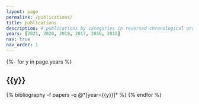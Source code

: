 ```yaml
---
layout: page
permalink: /publications/
title: publications
description: # publications by categories in reversed chronological order. generated by jekyll-scholar.
years: [2021, 2020, 2019, 2017, 2016, 2015]
nav: true
nav_order: 1
---
```

<!-- _pages/publications.md -->
<div class="publications">

{%- for y in page.years %}
  <h2 class="year">{{y}}</h2>
  {% bibliography -f papers -q @*[year={{y}}]* %}
{% endfor %}

</div>
